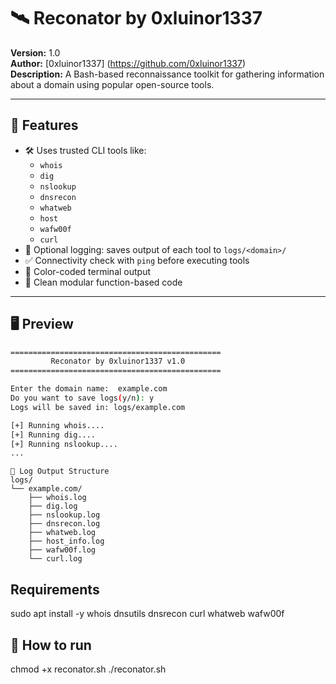 # 🛰️ Reconator by 0xluinor1337

**Version:** 1.0  
**Author:** [0xluinor1337] (https://github.com/0xluinor1337)  
**Description:** A Bash-based reconnaissance toolkit for gathering information about a domain using popular open-source tools.

---

## 📌 Features

- 🛠️ Uses trusted CLI tools like:
  - `whois`
  - `dig`
  - `nslookup`
  - `dnsrecon`
  - `whatweb`
  - `host`
  - `wafw00f`
  - `curl`
- 📁 Optional logging: saves output of each tool to `logs/<domain>/`
- ✅ Connectivity check with `ping` before executing tools
- 🎨 Color-coded terminal output
- 🧠 Clean modular function-based code

---

## 🖥️ Preview

```bash
===============================================
         Reconator by 0xluinor1337 v1.0
===============================================

Enter the domain name:  example.com
Do you want to save logs(y/n): y
Logs will be saved in: logs/example.com

[+] Running whois....
[+] Running dig....
[+] Running nslookup....
...
```
```
📂 Log Output Structure
logs/
└── example.com/
    ├── whois.log
    ├── dig.log
    ├── nslookup.log
    ├── dnsrecon.log
    ├── whatweb.log
    ├── host_info.log
    ├── wafw00f.log
    └── curl.log
```
## Requirements
sudo apt install -y whois dnsutils dnsrecon curl whatweb wafw00f

## 🚀 How to run 
chmod +x reconator.sh
./reconator.sh
